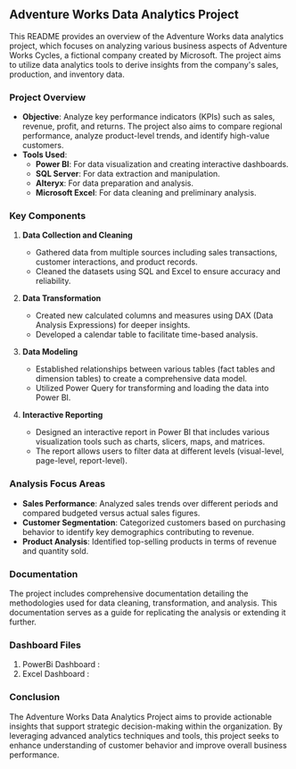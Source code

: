 ## Adventure Works Data Analytics Project

This README provides an overview of the Adventure Works data analytics project, which focuses on analyzing various business aspects of Adventure Works Cycles, a fictional company created by Microsoft. The project aims to utilize data analytics tools to derive insights from the company's sales, production, and inventory data.

### Project Overview

- **Objective**: Analyze key performance indicators (KPIs) such as sales, revenue, profit, and returns. The project also aims to compare regional performance, analyze product-level trends, and identify high-value customers.
- **Tools Used**:
  - **Power BI**: For data visualization and creating interactive dashboards.
  - **SQL Server**: For data extraction and manipulation.
  - **Alteryx**: For data preparation and analysis.
  - **Microsoft Excel**: For data cleaning and preliminary analysis.

### Key Components

1. **Data Collection and Cleaning**
   - Gathered data from multiple sources including sales transactions, customer interactions, and product records.
   - Cleaned the datasets using SQL and Excel to ensure accuracy and reliability.

2. **Data Transformation**
   - Created new calculated columns and measures using DAX (Data Analysis Expressions) for deeper insights.
   - Developed a calendar table to facilitate time-based analysis.

3. **Data Modeling**
   - Established relationships between various tables (fact tables and dimension tables) to create a comprehensive data model.
   - Utilized Power Query for transforming and loading the data into Power BI.

4. **Interactive Reporting**
   - Designed an interactive report in Power BI that includes various visualization tools such as charts, slicers, maps, and matrices.
   - The report allows users to filter data at different levels (visual-level, page-level, report-level).

### Analysis Focus Areas

- **Sales Performance**: Analyzed sales trends over different periods and compared budgeted versus actual sales figures.
- **Customer Segmentation**: Categorized customers based on purchasing behavior to identify key demographics contributing to revenue.
- **Product Analysis**: Identified top-selling products in terms of revenue and quantity sold.

### Documentation

The project includes comprehensive documentation detailing the methodologies used for data cleaning, transformation, and analysis. This documentation serves as a guide for replicating the analysis or extending it further.

### Dashboard Files
1. PowerBi Dashboard :
2. Excel Dashboard : 



### Conclusion

The Adventure Works Data Analytics Project aims to provide actionable insights that support strategic decision-making within the organization. By leveraging advanced analytics techniques and tools, this project seeks to enhance understanding of customer behavior and improve overall business performance.
